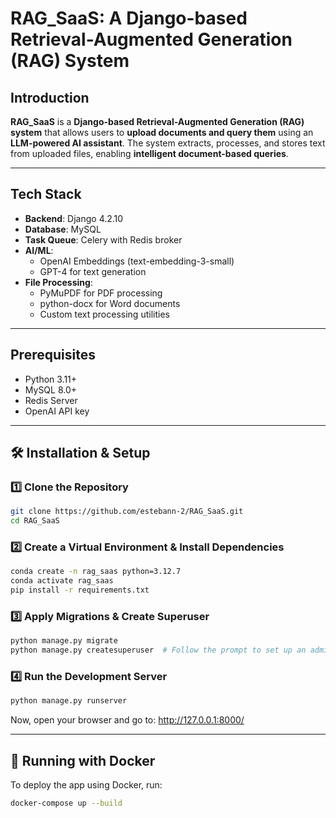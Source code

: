 # RAG_SaaS: A Django-based Retrieval-Augmented Generation (RAG) System

## Introduction
**RAG_SaaS** is a **Django-based Retrieval-Augmented Generation (RAG) system** that allows users to **upload documents and query them** using an **LLM-powered AI assistant**. The system extracts, processes, and stores text from uploaded files, enabling **intelligent document-based queries**.

---

## Tech Stack

- **Backend**: Django 4.2.10
- **Database**: MySQL
- **Task Queue**: Celery with Redis broker
- **AI/ML**: 
  - OpenAI Embeddings (text-embedding-3-small)
  - GPT-4 for text generation
- **File Processing**: 
  - PyMuPDF for PDF processing
  - python-docx for Word documents
  - Custom text processing utilities

---

## Prerequisites

- Python 3.11+
- MySQL 8.0+
- Redis Server
- OpenAI API key


---

## 🛠️ Installation & Setup

### 1️⃣ Clone the Repository

```bash
git clone https://github.com/estebann-2/RAG_SaaS.git
cd RAG_SaaS
```

### 2️⃣ Create a Virtual Environment & Install Dependencies

```bash
conda create -n rag_saas python=3.12.7
conda activate rag_saas
pip install -r requirements.txt
```

### 3️⃣ Apply Migrations & Create Superuser

```python
python manage.py migrate
python manage.py createsuperuser  # Follow the prompt to set up an admin user
```

### 4️⃣ Run the Development Server
```python
python manage.py runserver
```

Now, open your browser and go to:
http://127.0.0.1:8000/

---

## 🚀 Running with Docker
To deploy the app using Docker, run:

```bash
docker-compose up --build
````
